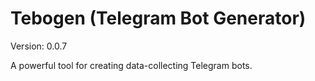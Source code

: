 # Tebogen (Telegram Bot Generator)

Version: 0.0.7

A powerful tool for creating data-collecting Telegram bots.
